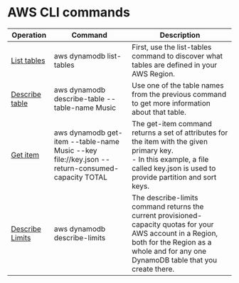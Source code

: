 # AWS CLI commands

| Operation                                                                                                           | Command                                                                                         | Description                                                                                                                                                                                        |
|---------------------------------------------------------------------------------------------------------------------|-------------------------------------------------------------------------------------------------|----------------------------------------------------------------------------------------------------------------------------------------------------------------------------------------------------|
| [List tables](https://awscli.amazonaws.com/v2/documentation/api/latest/reference/dynamodb/list-tables.html)         | aws dynamodb list-tables                                                                        | First, use the list-tables command to discover what tables are defined in your AWS Region.                                                                                                         |
| [Describe table](https://awscli.amazonaws.com/v2/documentation/api/latest/reference/dynamodb/describe-table.html)   | aws dynamodb describe-table --table-name Music                                                  | Use one of the table names from the previous command to get more information about that table.                                                                                                     |
| [Get item](https://awscli.amazonaws.com/v2/documentation/api/latest/reference/dynamodb/get-item.html)               | aws dynamodb get-item --table-name Music --key file://key.json --return-consumed-capacity TOTAL | The get-item command returns a set of attributes for the item with the given primary key.<br/>- In this example, a file called key.json is used to provide partition and sort keys.                |
| [Describe Limits](https://awscli.amazonaws.com/v2/documentation/api/latest/reference/dynamodb/describe-limits.html) | aws dynamodb describe-limits                                                                    | The describe-limits command returns the current provisioned-capacity quotas for your AWS account in a Region, both for the Region as a whole and for any one DynamoDB table that you create there. |